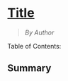 <!-- omit in toc -->
# [Title](Link)
> *By Author*

Table of Contents:
<!-- toc -->


<!-- tocstop -->

## Summary
